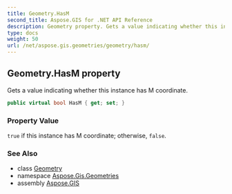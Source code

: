 ```yaml
---
title: Geometry.HasM
second_title: Aspose.GIS for .NET API Reference
description: Geometry property. Gets a value indicating whether this instance has M coordinate.
type: docs
weight: 50
url: /net/aspose.gis.geometries/geometry/hasm/
---
```

## Geometry.HasM property

Gets a value indicating whether this instance has M coordinate.

```csharp
public virtual bool HasM { get; set; }
```

### Property Value

`true` if this instance has M coordinate; otherwise, `false`.

### See Also

* class [Geometry](../)
* namespace [Aspose.Gis.Geometries](../../geometry/)
* assembly [Aspose.GIS](../../../)


